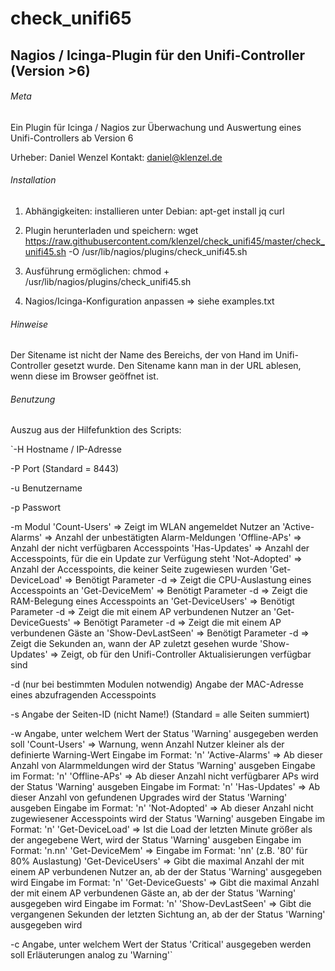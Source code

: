 # check_unifi65
## Nagios / Icinga-Plugin für den Unifi-Controller (Version >6)

###### Meta
Ein Plugin für Icinga / Nagios
zur Überwachung und Auswertung eines 
Unifi-Controllers ab Version 6

Urheber: Daniel Wenzel
Kontakt: daniel@klenzel.de

###### Installation 
1. Abhängigkeiten: installieren unter Debian:
apt-get install jq curl

2. Plugin herunterladen und speichern:
wget https://raw.githubusercontent.com/klenzel/check_unifi45/master/check_unifi45.sh -O /usr/lib/nagios/plugins/check_unifi45.sh

3. Ausführung ermöglichen:
chmod + /usr/lib/nagios/plugins/check_unifi45.sh

4. Nagios/Icinga-Konfiguration anpassen
=> siehe examples.txt


###### Hinweise
Der Sitename ist nicht der Name des Bereichs, der von Hand im Unifi-Controller gesetzt wurde.
Den Sitename kann man in der URL ablesen, wenn diese im Browser geöffnet ist.


###### Benutzung
Auszug aus der Hilfefunktion des Scripts:

`-H  Hostname / IP-Adresse

-P  Port (Standard = 8443)

-u  Benutzername

-p  Passwort

-m  Modul
    'Count-Users'       => Zeigt im WLAN angemeldet Nutzer an
    'Active-Alarms'     => Anzahl der unbestätigten Alarm-Meldungen
    'Offline-APs'       => Anzahl der nicht verfügbaren Accesspoints
    'Has-Updates'       => Anzahl der Accesspoints, für die ein Update zur Verfügung steht
    'Not-Adopted'       => Anzahl der Accesspoints, die keiner Seite zugewiesen wurden
    'Get-DeviceLoad'    => Benötigt Parameter -d => Zeigt die CPU-Auslastung eines Accesspoints an
    'Get-DeviceMem'     => Benötigt Parameter -d => Zeigt die RAM-Belegung eines Accesspoints an
    'Get-DeviceUsers'   => Benötigt Parameter -d => Zeigt die mit einem AP verbundenen Nutzer an
    'Get-DeviceGuests'  => Benötigt Parameter -d => Zeigt die mit einem AP verbundenen Gäste an
    'Show-DevLastSeen'  => Benötigt Parameter -d => Zeigt die Sekunden an, wann der AP zuletzt gesehen wurde
    'Show-Updates'      => Zeigt, ob für den Unifi-Controller Aktualisierungen verfügbar sind
    
-d  (nur bei bestimmten Modulen notwendig) Angabe der MAC-Adresse eines abzufragenden Accesspoints

-s  Angabe der Seiten-ID (nicht Name!) (Standard = alle Seiten summiert)

-w  Angabe, unter welchem Wert der Status 'Warning' ausgegeben werden soll
    'Count-Users'      => Warnung, wenn Anzahl Nutzer kleiner als der definierte Warning-Wert
                          Eingabe im Format: 'n'
    'Active-Alarms'    => Ab dieser Anzahl von Alarmmeldungen wird der Status 'Warning' ausgeben
                          Eingabe im Format: 'n'
    'Offline-APs'      => Ab dieser Anzahl nicht verfügbarer APs wird der Status 'Warning' ausgeben
                          Eingabe im Format: 'n'
    'Has-Updates'      => Ab dieser Anzahl von gefundenen Upgrades wird der Status 'Warning' ausgeben
                          Eingabe im Format: 'n'
    'Not-Adopted'      => Ab dieser Anzahl nicht zugewiesener Accesspoints wird der Status 'Warning' ausgeben
                          Eingabe im Format: 'n'
    'Get-DeviceLoad'   => Ist die Load der letzten Minute größer als der angegebene Wert, wird der Status 'Warning' ausgeben
                          Eingabe im Format: 'n.nn'
    'Get-DeviceMem'    =>
                          Eingabe im Format: 'nn' (z.B. '80' für 80% Auslastung)
    'Get-DeviceUsers'   => Gibt die maximal Anzahl der mit einem AP verbundenen Nutzer an, ab der der Status 'Warning' ausgegeben wird
                          Eingabe im Format: 'n'
    'Get-DeviceGuests' => Gibt die maximal Anzahl der mit einem AP verbundenen Gäste an, ab der der Status 'Warning' ausgegeben wird
                          Eingabe im Format: 'n'
    'Show-DevLastSeen' => Gibt die vergangenen Sekunden der letzten Sichtung an, ab der der Status 'Warning' ausgegeben wird
    
-c  Angabe, unter welchem Wert der Status 'Critical' ausgegeben werden soll
    Erläuterungen analog zu 'Warning'`
